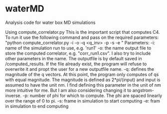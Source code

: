 # waterMD

Analysis code for water box MD simulations

Using compute_correlator.py
This is the important script that computes C4. To run it use the following command and pass on the required parameters:
"python compute_correlator.py -i <runname> -o <outputfile> -q <q_inv> -p <nphi> -s <fstart> -e <fend>"
Parameters:
-i: name of the simulation run to use, e.g. 'run1'
-o: the name output file to store the computed correlator, e.g. "corr_run1.csv". I also try to include other parameters in the name. The outputfile is by default saved in /computed_results. If the file already exist, the program will refuse to overwrite it and propt the user for a new outputfile name.
-q: defines the magnitude of the q vectors. At this point, the program only computes of qs with equal magnitude. The magnitude is defined as 2*pi/(input) and input is assumed to have the unit nm. I find defining this parameter in the unit of nm more intuitive for me. But I am also considering changing it to angstrom-inverse.
-p: number of phi for which to compute. The phi are spaced linearly over the range of 0 to pi.
-s: frame in simulation to start computing
-e: fram in simulation to end computing
